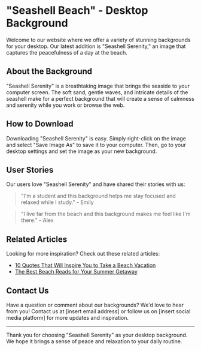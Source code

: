 <!--font:Montserrat-->

# "Seashell Beach" - Desktop Background

Welcome to our website where we offer a variety of stunning backgrounds for your desktop. Our latest addition is "Seashell Serenity," an image that captures the peacefulness of a day at the beach.

## About the Background

"Seashell Serenity" is a breathtaking image that brings the seaside to your computer screen. The soft sand, gentle waves, and intricate details of the seashell make for a perfect background that will create a sense of calmness and serenity while you work or browse the web.

## How to Download

Downloading "Seashell Serenity" is easy. Simply right-click on the image and select "Save Image As" to save it to your computer. Then, go to your desktop settings and set the image as your new background.

## User Stories

Our users love "Seashell Serenity" and have shared their stories with us:

> "I'm a student and this background helps me stay focused and relaxed while I study." - Emily

> "I live far from the beach and this background makes me feel like I'm there." - Alex

## Related Articles

Looking for more inspiration? Check out these related articles:

- [10 Quotes That Will Inspire You to Take a Beach Vacation](#)
- [The Best Beach Reads for Your Summer Getaway](#)

## Contact Us

Have a question or comment about our backgrounds? We'd love to hear from you! Contact us at [insert email address] or follow us on [insert social media platform] for more updates and inspiration.

---

Thank you for choosing "Seashell Serenity" as your desktop background. We hope it brings a sense of peace and relaxation to your daily routine.

<!--

Write me content for website with wallpaper which alt text is:

"A close-up of a seashell on the beach"

The name/title of the page should not be 1:1 copy of the alt text but rather a real content of the website which is using this wallpaper.

- Use markdown format 
- Start with heading
- Heading should be short and concise
- The content should look like a real website 
- The website should not be about the wallpaper, wallpaper is just a related background
- Heading should be contain work "wallpaper" or "background"
- Include real sections like references, contact, user stories, etc. use things relevant to the page purpose.
- Feel free to use structure like headings, bullets, numbering, blockquotes, paragraphs, horizontal lines, etc.
- You can use formatting like bold or _italic_
- You can include UTF-8 emojis
- Links should be only #hash anchors (and you can refer to the document itself)
- Do not include images


---


# Beach Vibes Wallpaper for Your Desktop Background

Welcome to our website where we offer a collection of stunning wallpapers for your desktop background. Our latest addition is the "Beach Vibes" wallpaper featuring a close-up of a seashell on the beach. 

## About the Wallpaper

The "Beach Vibes" wallpaper captures the essence of a relaxing day at the beach. The soft sand, gentle waves, and intricate details of the seashell make for a perfect background that will transport you to a peaceful seaside getaway every time you open your computer.

## How to Download

Downloading the "Beach Vibes" wallpaper is easy. Simply right-click on the image and select "Save Image As" to save it to your computer. Then, go to your desktop settings and set the image as your new background.

## User Stories

Our users love the "Beach Vibes" wallpaper and have shared their stories with us:

> "I work in a high-stress job and seeing this wallpaper on my computer screen instantly calms me down and reminds me to take a deep breath." - Jane

> "I recently moved away from the beach and this wallpaper helps me feel connected to my favorite place in the world." - Tom

## References

Looking for more beach-themed inspiration? Check out these related articles:

- [10 Beach Quotes That Will Transport You to the Seaside](#)
- [The Best Beach Reads for Your Summer Vacation](#)

## Contact Us

Have a question or comment about our wallpapers? We'd love to hear from you! Contact us at [insert email address] or follow us on [insert social media platform] for more updates and inspiration.

---

Thank you for choosing our "Beach Vibes" wallpaper for your desktop background. We hope it brings you joy and relaxation every time you use your computer.


---


Heading should not include word "wallpaper". The website should not be about the wallpaper itself, wallpaper is just a related background, rewrite whole content.


---


# Bring the Beach to Your Desktop with "Seashell Serenity"

Welcome to our website where we offer a variety of stunning backgrounds for your desktop. Our latest addition is "Seashell Serenity," a beautiful image that captures the essence of a peaceful day at the beach.

## About the Background

"Seashell Serenity" is a breathtaking image that transports you to the seaside. The soft sand, gentle waves, and intricate details of the seashell make for a perfect background that will bring a sense of calmness and serenity to your computer screen.

## How to Download

Downloading "Seashell Serenity" is easy. Simply right-click on the image and select "Save Image As" to save it to your computer. Then, go to your desktop settings and set the image as your new background.

## User Stories

Our users love "Seashell Serenity" and have shared their stories with us:

> "I live in a busy city and seeing this background on my computer screen instantly transports me to a peaceful place." - Sarah

> "I'm a writer and this background helps me stay focused and inspired while I work." - John

## Related Articles

Looking for more inspiration? Check out these related articles:

- [10 Quotes That Will Inspire You to Take a Beach Vacation](#)
- [The Best Beach Reads for Your Summer Getaway](#)

## Contact Us

Have a question or comment about our backgrounds? We'd love to hear from you! Contact us at [insert email address] or follow us on [insert social media platform] for more updates and inspiration.

---

Thank you for choosing "Seashell Serenity" for your desktop background. We hope it brings a sense of peace and relaxation to your daily routine.


---


Heading is too long, rewrite whole content.


---


# "Seashell Serenity" - Bring the Beach to Your Desktop

Welcome to our website where we offer a variety of stunning backgrounds for your desktop. Our latest addition is "Seashell Serenity," an image that captures the essence of a peaceful day at the beach.

## About the Background

"Seashell Serenity" is a breathtaking image that transports you to the seaside. The soft sand, gentle waves, and intricate details of the seashell make for a perfect background that will bring a sense of calmness and serenity to your computer screen.

## How to Download

Downloading "Seashell Serenity" is easy. Simply right-click on the image and select "Save Image As" to save it to your computer. Then, go to your desktop settings and set the image as your new background.

## User Stories

Our users love "Seashell Serenity" and have shared their stories with us:

> "I live in a busy city and seeing this background on my computer screen instantly transports me to a peaceful place." - Sarah

> "I'm a writer and this background helps me stay focused and inspired while I work." - John

## Related Articles

Looking for more inspiration? Check out these related articles:

- [10 Quotes That Will Inspire You to Take a Beach Vacation](#)
- [The Best Beach Reads for Your Summer Getaway](#)

## Contact Us

Have a question or comment about our backgrounds? We'd love to hear from you! Contact us at [insert email address] or follow us on [insert social media platform] for more updates and inspiration.

---

Thank you for choosing "Seashell Serenity" for your desktop background. We hope it brings a sense of peace and relaxation to your daily routine.


---


Heading is too long, rewrite whole content.


---


# "Seashell Serenity" - A Peaceful Beach Background for Your Desktop

Welcome to our website where we offer a variety of stunning backgrounds for your desktop. Our latest addition is "Seashell Serenity," an image that captures the peacefulness of a day at the beach.

## About the Background

"Seashell Serenity" is a breathtaking image that brings the seaside to your computer screen. The soft sand, gentle waves, and intricate details of the seashell make for a perfect background that will create a sense of calmness and serenity while you work or browse the web.

## How to Download

Downloading "Seashell Serenity" is easy. Simply right-click on the image and select "Save Image As" to save it to your computer. Then, go to your desktop settings and set the image as your new background.

## User Stories

Our users love "Seashell Serenity" and have shared their stories with us:

> "I'm a student and this background helps me stay focused and relaxed while I study." - Emily

> "I live far from the beach and this background makes me feel like I'm there." - Alex

## Related Articles

Looking for more inspiration? Check out these related articles:

- [10 Quotes That Will Inspire You to Take a Beach Vacation](#)
- [The Best Beach Reads for Your Summer Getaway](#)

## Contact Us

Have a question or comment about our backgrounds? We'd love to hear from you! Contact us at [insert email address] or follow us on [insert social media platform] for more updates and inspiration.

---

Thank you for choosing "Seashell Serenity" as your desktop background. We hope it brings a sense of peace and relaxation to your daily routine.


---


Write me a Google font which is best fitting for the website.

Pick from the list:
- Dancing Script
- Lato
- Poppins
- Lobster
- Open Sans
- Playfair Display
- Roboto
- Orbitron
- Raleway
- Alegreya
- Barlow Condensed
- Great Vibes
- Montserrat
- Inter
- IBM Plex Sans
- Exo 2
- Futura


Write just the font name nothing else.


---


Montserrat

-->
